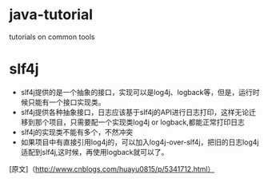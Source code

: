 # java-tutorial
tutorials on common tools

# slf4j
 * slf4j提供的是一个抽象的接口，实现可以是log4j、logback等，但是，运行时候只能有一个接口实现类。
 * slf4j提供各种抽象接口，日志应该基于slf4j的API进行日志打印，这样无论迁移到那个项目，只需要配一个实现类log4j or logback,都能正常打印日志
 * slf4j的实现类不能有多个，不然冲突
 * 如果项目中有直接引用log4j的，可以加入log4j-over-slf4j，把旧的日志log4j适配到slf4j,这时候，再使用logback就可以了。
 
 [原文]（http://www.cnblogs.com/huayu0815/p/5341712.html） 
